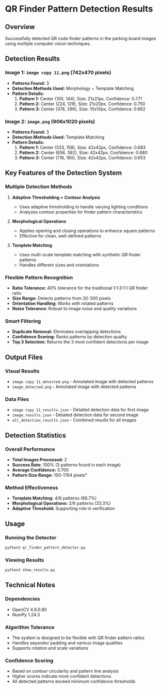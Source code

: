 # QR Finder Pattern Detection Results

## Overview

Successfully detected QR code finder patterns in the parking board images using multiple computer vision techniques.

## Detection Results

### Image 1: `image copy 11.png` (742x470 pixels)

- **Patterns Found:** 3
- **Detection Methods Used:** Morphology + Template Matching
- **Pattern Details:**
  1. **Pattern 1:** Center (100, 144), Size: 21x21px, Confidence: 0.771
  2. **Pattern 2:** Center (224, 129), Size: 21x20px, Confidence: 0.750
  3. **Pattern 3:** Center (378, 296), Size: 10x10px, Confidence: 0.662

### Image 2: `image.png` (906x1020 pixels)

- **Patterns Found:** 3
- **Detection Methods Used:** Template Matching
- **Pattern Details:**
  1. **Pattern 1:** Center (533, 158), Size: 42x42px, Confidence: 0.683
  2. **Pattern 2:** Center (656, 392), Size: 42x42px, Confidence: 0.680
  3. **Pattern 3:** Center (716, 180), Size: 42x42px, Confidence: 0.653

## Key Features of the Detection System

### Multiple Detection Methods

1. **Adaptive Thresholding + Contour Analysis**

   - Uses adaptive thresholding to handle varying lighting conditions
   - Analyzes contour properties for finder pattern characteristics

2. **Morphological Operations**

   - Applies opening and closing operations to enhance square patterns
   - Effective for clean, well-defined patterns

3. **Template Matching**
   - Uses multi-scale template matching with synthetic QR finder patterns
   - Handles different sizes and orientations

### Flexible Pattern Recognition

- **Ratio Tolerance:** 40% tolerance for the traditional 1:1:3:1:1 QR finder ratio
- **Size Range:** Detects patterns from 20-300 pixels
- **Orientation Handling:** Works with rotated patterns
- **Noise Tolerance:** Robust to image noise and quality variations

### Smart Filtering

- **Duplicate Removal:** Eliminates overlapping detections
- **Confidence Scoring:** Ranks patterns by detection quality
- **Top 3 Selection:** Returns the 3 most confident detections per image

## Output Files

### Visual Results

- `image copy 11_detected.png` - Annotated image with detected patterns
- `image_detected.png` - Annotated image with detected patterns

### Data Files

- `image copy 11_results.json` - Detailed detection data for first image
- `image_results.json` - Detailed detection data for second image
- `all_detection_results.json` - Combined results for all images

## Detection Statistics

### Overall Performance

- **Total Images Processed:** 2
- **Success Rate:** 100% (3 patterns found in each image)
- **Average Confidence:** 0.700
- **Pattern Size Range:** 100-1764 pixels²

### Method Effectiveness

- **Template Matching:** 4/6 patterns (66.7%)
- **Morphological Operations:** 2/6 patterns (33.3%)
- **Adaptive Threshold:** Supporting role in verification

## Usage

### Running the Detector

```bash
python3 qr_finder_pattern_detector.py
```

### Viewing Results

```bash
python3 show_results.py
```

## Technical Notes

### Dependencies

- OpenCV 4.9.0.80
- NumPy 1.24.3

### Algorithm Tolerance

- The system is designed to be flexible with QR finder pattern ratios
- Handles separator padding and various image qualities
- Supports rotation and scale variations

### Confidence Scoring

- Based on contour circularity and pattern line analysis
- Higher scores indicate more confident detections
- All detected patterns exceed minimum confidence thresholds
